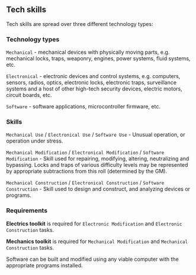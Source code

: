 ## Tech skills

Tech skills are spread over three different technology types:

### Technology types
`Mechanical` - mechanical devices with physically moving parts, e.g. mechanical locks, traps, weaponry, engines, power systems, fluid systems, etc.

`Electronical` - electronic devices and control systems, e.g. computers, sensors, radios, optics, electronic locks, electronic traps, surveillance systems and a host of other high-tech security devices, electric motors, circuit boards, etc.

`Software` - software applications, microcontroller firmware, etc.

### Skills
`Mechanical Use` / `Electronical Use` / `Software Use` - Unusual operation, or operation under stress.

`Mechanical Modification` / `Electronical Modification` / `Software Modification` - Skill used for repairing, modifying, altering, neutralizing and bypassing. Locks and traps of various difficulty levels may be represented by appropriate subtractions from this roll (determined by the GM).

`Mechanical Construction` / `Electronical Construction` / `Software Construction` - Skill used to design and construct, and analyzing devices or programs.

### Requirements
**Electrics toolkit** is required for `Electronic Modification` and `Electronic Construction` tasks.

**Mechanics toolkit** is required for `Mechanical Modification` and `Mechanical Construction` tasks.

Software can be built and modified using any viable computer with the appropriate programs installed.
